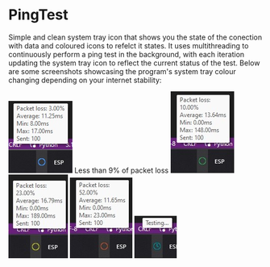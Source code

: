 # PingTest
Simple and clean system tray icon that shows you the state of the conection with data and coloured icons to refelct it states. It uses multithreading to continuously perform a ping test in the background, with each iteration updating the system tray icon to reflect the current status of the test.
Below are some screenshots showcasing the program's system tray colour changing depending on your internet stability:

<img src="Screenshots/Blue circle.jpg" alt="BlueCricle"> Less than 9% of packet loss
<img src="Screenshots/Green circle.jpg" alt="GreenCircle">
<img src="Screenshots/Yellow circle.jpg" alt="YellowCircle">
<img src="Screenshots/Red circle.jpg" alt="RedCircle">
<img src="Screenshots/Testing.jpg" alt="Testing...">
